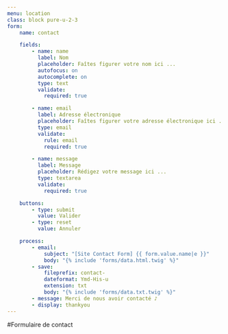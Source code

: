 ```yaml
---
menu: location
class: block pure-u-2-3
form:
    name: contact

    fields:
        - name: name
          label: Nom
          placeholder: Faîtes figurer votre nom ici ...
          autofocus: on
          autocomplete: on
          type: text
          validate:
            required: true

        - name: email
          label: Adresse électronique
          placeholder: Faîtes figurer votre adresse électronique ici ...
          type: email
          validate:
            rule: email
            required: true

        - name: message
          label: Message
          placeholder: Rédigez votre message ici ...
          type: textarea
          validate:
            required: true

    buttons:
        - type: submit
          value: Valider
        - type: reset
          value: Annuler

    process:
        - email:
            subject: "[Site Contact Form] {{ form.value.name|e }}"
            body: "{% include 'forms/data.html.twig' %}"
        - save:
            fileprefix: contact-
            dateformat: Ymd-His-u
            extension: txt
            body: "{% include 'forms/data.txt.twig' %}"
        - message: Merci de nous avoir contacté ♪
        - display: thankyou
---
```


#Formulaire de contact

